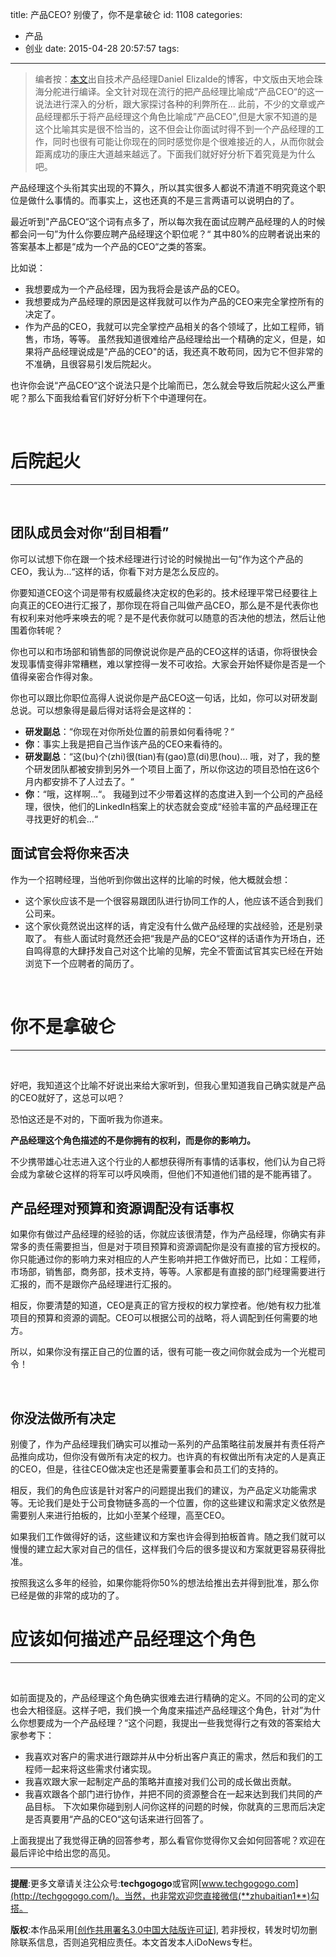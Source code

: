 title: 产品CEO? 别傻了，你不是拿破仑
id: 1108
categories:
  - 产品
  - 创业
date: 2015-04-28 20:57:57
tags:
---

> 编者按：[本文](http://techproductmanagement.com/ceo_of_the_product/)出自技术产品经理Daniel Elizalde的博客，中文版由天地会珠海分舵进行编译。全文针对现在流行的把产品经理比喻成“产品CEO“的这一说法进行深入的分析，跟大家探讨各种的利弊所在...
此前，不少的文章或产品经理都乐于将产品经理这个角色比喻成”产品CEO",但是大家不知道的是这个比喻其实是很不恰当的，这不但会让你面试时得不到一个产品经理的工作，同时也很有可能让你现在的同时感觉你是个很难接近的人，从而你就会距离成功的康庄大道越来越远了。下面我们就好好分析下着究竟是为什么吧。

产品经理这个头衔其实出现的不算久，所以其实很多人都说不清道不明究竟这个职位是做什么事情的。而事实上，这也还真的不是三言两语可以说明白的了。

最近听到"产品CEO“这个词有点多了，所以每次我在面试应聘产品经理的人的时候都会问一句”为什么你要应聘产品经理这个职位呢？“ 其中80%的应聘者说出来的答案基本上都是“成为一个产品的CEO“之类的答案。

比如说：

*   我想要成为一个产品经理，因为我将会是该产品的CEO。
*   我想要成为产品经理的原因是这样我就可以作为产品的CEO来完全掌控所有的决定了。
*   作为产品的CEO，我就可以完全掌控产品相关的各个领域了，比如工程师，销售，市场，等等。
虽然我知道很难给产品经理给出一个精确的定义，但是，如果将产品经理说成是"产品的CEO"的话，我还真不敢苟同，因为它不但非常的不准确，且很容易引发后院起火。

也许你会说“产品CEO“这个说法只是个比喻而已，怎么就会导致后院起火这么严重呢？那么下面我给看官们好好分析下个中道理何在。

&nbsp;

# 后院起火

* * *

&nbsp;

## 团队成员会对你“刮目相看”

你可以试想下你在跟一个技术经理进行讨论的时候抛出一句“作为这个产品的CEO，我认为...“这样的话，你看下对方是怎么反应的。

你要知道CEO这个词是带有权威最终决定权的色彩的。技术经理平常已经要往上向真正的CEO进行汇报了，那你现在将自己叫做产品CEO，那么是不是代表你也有权利来对他呼来唤去的呢？是不是代表你就可以随意的否决他的想法，然后让他围着你转呢？

你也可以和市场部和销售部的同僚说说你是产品的CEO这样的话语，你将很快会发现事情变得非常糟糕，难以掌控得一发不可收拾。大家会开始怀疑你是否是一个值得亲密合作得对象。

你也可以跟比你职位高得人说说你是产品CEO这一句话，比如，你可以对研发副总说。可以想象得是最后得对话将会是这样的：

*   **研发副总**：“你现在对你所处位置的前景如何看待呢？“
*   **你**：事实上我是把自己当作该产品的CEO来看待的。
*   **研发副总**：“这(bu)个(zhi)很(tian)有(gao)意(di)思(hou)... 哦，对了，我的整个研发团队都被安排到另外一个项目上面了，所以你这边的项目恐怕在这6个月内都安排不了人过去了。“
*   **你**：“哦，这样啊...“。
我碰到过不少带着这样的态度进入到一个公司的产品经理，很快，他们的LinkedIn档案上的状态就会变成“经验丰富的产品经理正在寻找更好的机会...“

## 面试官会将你来否决

作为一个招聘经理，当他听到你做出这样的比喻的时候，他大概就会想：

*   这个家伙应该不是一个很容易跟团队进行协同工作的人，他应该不适合到我们公司来。
*   这个家伙竟然说出这样的话，肯定没有什么做产品经理的实战经验，还是别录取了。
有些人面试时竟然还会把“我是产品的CEO“这样的话语作为开场白，还自鸣得意的大肆抒发自己对这个比喻的见解，完全不管面试官其实已经在开始浏览下一个应聘者的简历了。

&nbsp;

# 你不是拿破仑

* * *

&nbsp;

好吧，我知道这个比喻不好说出来给大家听到，但我心里知道我自己确实就是产品的CEO就好了，这总可以吧？

恐怕这还是不对的，下面听我为你道来。

**产品经理这个角色描述的不是你拥有的权利，而是你的影响力。**

不少携带雄心壮志进入这个行业的人都想获得所有事情的话事权，他们认为自己将会成为拿破仑这样的将军可以呼风唤雨，但他们不知道他们错的是不能再错了。

## 产品经理对预算和资源调配没有话事权

如果你有做过产品经理的经验的话，你就应该很清楚，作为产品经理，你确实有非常多的责任需要担当，但是对于项目预算和资源调配你是没有直接的官方授权的。你只能通过你的影响力来对相应的人产生影响并把工作做好而已，比如：工程师，市场部，销售部，商务部，技术支持，等等。人家都是有直接的部门经理需要进行汇报的，而不是跟你产品经理进行汇报的。

相反，你要清楚的知道，CEO是真正的官方授权的权力掌控者。他/她有权力批准项目的预算和资源的调配。CEO可以根据公司的战略，将人调配到任何需要的地方。

所以，如果你没有摆正自己的位置的话，很有可能一夜之间你就会成为一个光棍司令！

&nbsp;

## 你没法做所有决定

别傻了，作为产品经理我们确实可以推动一系列的产品策略往前发展并有责任将产品推向成功，但你没有做所有决定的权力。也许真的有权做出所有决定的人是真正的CEO，但是，往往CEO做决定也还是需要董事会和员工们的支持的。

相反，我们的角色应该是针对客户的问题提出我们的建议，为产品定义功能需求等。无论我们是处于公司食物链多高的一个位置，你的这些建议和需求定义依然是需要别人来进行拍板的，比如小至某个经理，高至CEO。

如果我们工作做得好的话，这些建议和方案也许会得到拍板首肯。随之我们就可以慢慢的建立起大家对自己的信任，这样我们今后的很多提议和方案就更容易获得批准。

按照我这么多年的经验，如果你能将你50%的想法给推出去并得到批准，那么你已经是做的非常的成功的了。

## 

# 应该如何描述产品经理这个角色

* * *

&nbsp;

如前面提及的，产品经理这个角色确实很难去进行精确的定义。不同的公司的定义也会大相径庭。这样子吧，我们换一个角度来描述产品经理这个角色，针对”为什么你想要成为一个产品经理？“这个问题，我提出一些我觉得行之有效的答案给大家参考下：

*   我喜欢对客户的需求进行跟踪并从中分析出客户真正的需求，然后和我们的工程师一起来将这些需求付诸实现。
*   我喜欢跟大家一起制定产品的策略并直接对我们公司的成长做出贡献。
*   我喜欢跟各个部门进行协作，并把不同的资源整合在一起来达到我们共同的产品目标。
下次如果你碰到别人问你这样的问题的时候，你就真的三思而后决定是否真要用“产品的CEO“这句话来进行回答了。

上面我提出了我觉得正确的回答参考，那么看官你觉得你又会如何回答呢？欢迎在最后评论中给出您的高见。

* * *

**提醒**:更多文章请关注公众号:**techgogogo**或官网[www.techgogogo.com](http://techgogogo.com/)。当然，也非常欢迎您直接微信(**zhubaitian1**)勾搭。

**版权**:本作品采用[[创作共用署名3.0中国大陆版许可证](http://creativecommons.org/licenses/by/3.0/cn/)], 若非授权，转发时切勿删除联系信息，否则追究相应责任。本文首发本人iDoNews专栏。